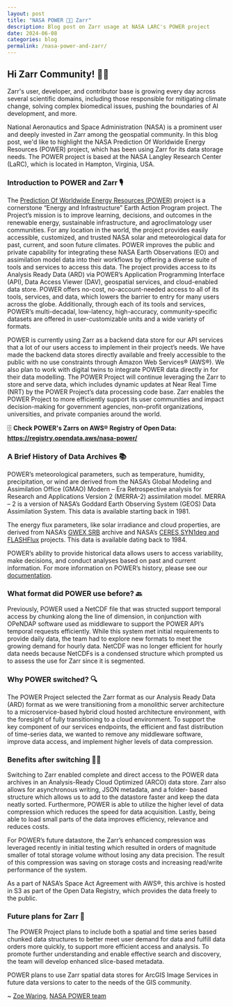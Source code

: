 ```yaml
---
layout: post
title: "NASA POWER 🤝🏻 Zarr"
description: Blog post on Zarr usage at NASA LARC's POWER project
date: 2024-06-08
categories: blog
permalink: /nasa-power-and-zarr/
---
```


## Hi Zarr Community! 👋🏻

Zarr's user, developer, and contributor base is growing every day across several scientific domains, including those responsible for mitigating climate change, solving complex biomedical issues, pushing the boundaries of AI development, and more.

National Aeronautics and Space Administration (NASA) is a prominent user and deeply invested in Zarr among the geospatial community. In this blog post, we'd like to highlight the NASA Prediction Of Worldwide Energy Resources (POWER) project, which has been using Zarr for its data storage needs. The POWER project is based at the NASA Langley Research Center (LaRC), which is located in Hampton, Virginia, USA.

### Introduction to POWER and Zarr 🎙

The [Prediction Of Worldwide Energy Resources (POWER)](https://power.larc.nasa.gov/) project is a cornerstone “Energy and Infrastructure” Earth Action Program project. The Project’s mission is to improve learning, decisions, and outcomes in the renewable energy, sustainable infrastructure, and agroclimatology user communities. For any location in the world, the project provides easily accessible, customized, and trusted NASA solar and meteorological data for past, current, and soon future climates. POWER improves the public and private capability for integrating these NASA Earth Observations (EO) and assimilation model data into their workflows by offering a diverse suite of tools and services to access this data. The project provides access to its Analysis Ready Data (ARD) via POWER’s Application Programming Interface (API), Data Access Viewer (DAV), geospatial services, and cloud-enabled data store. POWER offers no-cost, no-account-needed access to all of its tools, services, and data, which lowers the barrier to entry for many users across the globe. Additionally, through each of its tools and services, POWER’s multi-decadal, low-latency, high-accuracy, community-specific datasets are offered in user-customizable units and a wide variety of formats.

POWER is currently using Zarr as a backend data store for our API services that a lot of our users access to implement in their project’s needs. We have made the backend data stores directly available and freely accessible to the public with no use constraints through Amazon Web Services® (AWS®). We also plan to work with digital twins to integrate POWER data directly in for their data modelling. The POWER Project will continue leveraging the Zarr to store and serve data, which includes dynamic updates at Near Real Time (NRT) by the POWER Project’s data processing code base. Zarr enables the POWER Project to more efficiently support its user communities and impact decision-making for government agencies, non–profit organizations, universities, and private companies around the world.

🗄️ **Check POWER's Zarrs on AWS® Registry of Open Data: <https://registry.opendata.aws/nasa-power/>**

### A Brief History of Data Archives 📚

POWER’s meteorological parameters, such as temperature, humidity, precipitation, or wind are derived from the NASA’s Global Modeling and Assimilation Office (GMAO) Modern – Era Retrospective analysis for Research and Applications Version 2 (MERRA-2) assimilation model. MERRA – 2 is a version of NASA’s Goddard Earth Observing System (GEOS) Data Assimilation System. This data is available starting back in 1981.

The energy flux parameters, like solar irradiance and cloud properties, are derived from NASA’s [GWEX SRB](https://science.larc.nasa.gov/gewex-srb/) archive and NASA’s [CERES SYN1deg and FLASHFlux](https://ceres.larc.nasa.gov/data/) projects. This data is available dating back to 1984.

POWER’s ability to provide historical data allows users to access variability, make decisions, and conduct analyses based on past and current information. For more information on POWER’s history, please see our [documentation](https://power.larc.nasa.gov/docs/methodology/).

### What format did POWER use before? 🔙

Previously, POWER used a NetCDF file that was structed support temporal access by chunking along the line of dimension, in conjunction with OPeNDAP software used as middleware to support the POWER API’s temporal requests efficiently. While this system met initial requirements to provide daily data, the team had to explore new formats to meet the growing demand for hourly data.
NetCDF was no longer efficient for hourly data needs because NetCDFs is a condensed structure which prompted us to assess the use for Zarr since it is segmented.

### Why POWER switched? 🔍

The POWER Project selected the Zarr format as our Analysis Ready Data (ARD) format as we were transitioning from a monolithic server architecture to a microservice-based hybrid cloud hosted architecture environment, with the foresight of fully transitioning to a cloud environment. To support the key component of our services endpoints, the efficient and fast distribution of time-series data, we wanted to remove any middleware software, improve data access, and implement higher levels of data compression.

### Benefits after switching 💪🏻

Switching to Zarr enabled complete and direct access to the POWER data archives in an Analysis-Ready Cloud Optimized (ARCO) data store. Zarr also allows for asynchronous writing, JSON metadata, and a folder- based structure which allows us to add to the datastore faster and keep the data neatly sorted. Furthermore, POWER is able to utilize the higher level of data compression which reduces the speed for data acquisition. Lastly, being able to load small parts of the data improves efficiency, relevance and reduces costs.

For POWER’s future datastore, the Zarr’s enhanced compression was leveraged recently in initial testing which resulted in orders of magnitude smaller of total storage volume without losing any data precision. The result of this compression was saving on storage costs and increasing read/write performance of the system.

As a part of NASA’s Space Act Agreement with AWS®, this archive is hosted in S3 as part of the Open Data Registry, which provides the data freely to the public.

### Future plans for Zarr 🔮

The POWER Project plans to include both a spatial and time series based chunked data structures to better meet user demand for data and fulfill data
orders more quickly, to support more efficient access and analysis. To promote further understanding and enable effective search and discovery, the team will develop enhanced slice-based metadata.

POWER plans to use Zarr spatial data stores for ArcGIS Image Services in future data versions to cater to the needs of the GIS community.

~ [Zoe Waring](https://www.linkedin.com/in/zoe-waring/), [NASA POWER team](https://power.larc.nasa.gov/docs/team/)

<script src="https://giscus.app/client.js"
        data-repo="zarr-developers/blog"
        data-repo-id="R_kgDOGxrWVg"
        data-category="General"
        data-category-id="DIC_kwDOGxrWVs4CU5q_"
        data-mapping="pathname"
        data-strict="0"
        data-reactions-enabled="1"
        data-emit-metadata="0"
        data-input-position="top"
        data-theme="light"
        data-lang="en"
        crossorigin="anonymous"
        async>
</script>
